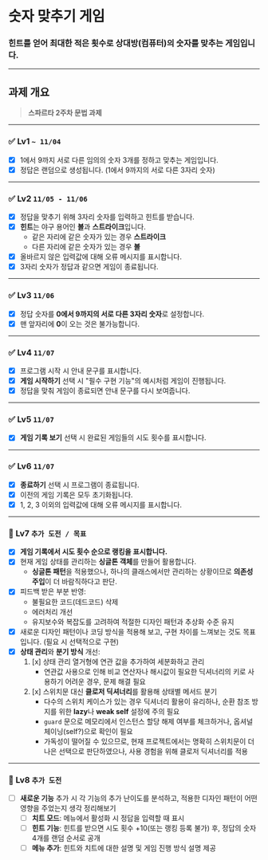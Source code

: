 # 숫자 맞추기 게임

### **힌트를 얻어 최대한 적은 횟수로 상대방(컴퓨터)의 숫자를 맞추는 게임입니다.**

---

## 과제 개요
> **스파르타 2주차 문법 과제**

---

### ✅ Lv1 `~ 11/04`
- [x] 1에서 9까지 서로 다른 임의의 숫자 3개를 정하고 맞추는 게임입니다.
- [x] 정답은 랜덤으로 생성됩니다. (1에서 9까지의 서로 다른 3자리 숫자)

---

### ✅ Lv2 `11/05 - 11/06`
- [x] 정답을 맞추기 위해 3자리 숫자를 입력하고 힌트를 받습니다.
- [x] **힌트**는 야구 용어인 **볼**과 **스트라이크**입니다.
  - 같은 자리에 같은 숫자가 있는 경우 **스트라이크**  
  - 다른 자리에 같은 숫자가 있는 경우 **볼**
- [x] 올바르지 않은 입력값에 대해 오류 메시지를 표시합니다.
- [x] 3자리 숫자가 정답과 같으면 게임이 종료됩니다.

---

### ✅ Lv3 `11/06`
- [x] 정답 숫자를 **0에서 9까지의 서로 다른 3자리 숫자**로 설정합니다.
- [x] 맨 앞자리에 **0**이 오는 것은 불가능합니다.

---

### ✅ Lv4 `11/07`
- [x] 프로그램 시작 시 안내 문구를 표시합니다.
- [x] **게임 시작하기** 선택 시 "필수 구현 기능"의 예시처럼 게임이 진행됩니다.
- [x] 정답을 맞춰 게임이 종료되면 안내 문구를 다시 보여줍니다.

---

### ✅ Lv5 `11/07`
- [x] **게임 기록 보기** 선택 시 완료된 게임들의 시도 횟수를 표시합니다.

---

### ✅ Lv6 `11/07`
- [x] **종료하기** 선택 시 프로그램이 종료됩니다.
- [x] 이전의 게임 기록은 모두 초기화됩니다.
- [x] 1, 2, 3 이외의 입력값에 대해 오류 메시지를 표시합니다.

---

### 🎯 Lv7 `추가 도전 / 목표`
- [x] **게임 기록에서 시도 횟수 순으로 랭킹을 표시합니다.**
- [x] 현재 게임 상태를 관리하는 **싱글톤 객체**를 만들어 활용합니다.
  - **싱글톤 패턴**을 적용했으나, 하나의 클래스에서만 관리하는 상황이므로 **의존성 주입**이 더 바람직하다고 판단.
- [x] 피드백 받은 부분 반영:
  - 불필요한 코드(데드코드) 삭제
  - 에러처리 개선
  - 유지보수와 복잡도를 고려하여 적절한 디자인 패턴과 추상화 수준 유지
- [x] 새로운 디자인 패턴이나 코딩 방식을 적용해 보고, 구현 차이를 느껴보는 것도 목표입니다. (필요 시 선택적으로 구현)
- [x] **상태 관리**와 **분기 방식** 개선:
  1. [x] 상태 관리 열거형에 연관 값을 추가하여 세분화하고 관리
     - 연관값 사용으로 인해 비교 연산자나 해시값이 필요한 딕셔너리의 키로 사용하기 어려운 경우, 문제 해결 필요
  2. [x] 스위치문 대신 **클로저 딕셔너리**를 활용해 상태별 메서드 분기
     - 다수의 스위치 케이스가 있는 경우 딕셔너리 활용이 유리하나, 순환 참조 방지를 위한 **lazy**나 **weak self** 설정에 주의 필요
     - `guard` 문으로 메모리에서 인스턴스 할당 해제 여부를 체크하거나, 옵셔널 체이닝(self?)으로 확인이 필요
     -  가독성이 떨어질 수 있으므로, 현재 프로젝트에서는 명확히 스위치문이 더 나은 선택으로 판단하였으나, 사용 경험을 위해 클로저 딕셔너리를 적용

---

### 🚀 Lv8 `추가 도전`
- [ ] **새로운 기능** 추가 시 각 기능의 추가 난이도를 분석하고, 적용한 디자인 패턴이 어떤 영향을 주었는지 생각 정리해보기
  - [ ] **치트 모드**: 메뉴에서 활성화 시 정답을 입력할 때 표시
  - [ ] **힌트 기능**: 힌트를 받으면 시도 횟수 +10(또는 랭킹 등록 불가) 후, 정답의 숫자 4개를 랜덤 순서로 공개
  - [ ] **메뉴 추가**: 힌트와 치트에 대한 설명 및 게임 진행 방식 설명 제공
